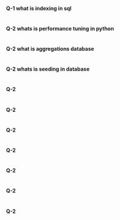 #### Q-1 what is indexing in sql
```bash 
```

#### Q-2 whats is performance tuning in python
```bash 
```

#### Q-2 what is aggregations database
```bash 
```

#### Q-2 whats is seeding in database
```bash 
```

#### Q-2
```bash 
```

#### Q-2
```bash 
```

#### Q-2
```bash 
```

#### Q-2
```bash 
```

#### Q-2
```bash 
```

#### Q-2
```bash 
```

#### Q-2
```bash 
```